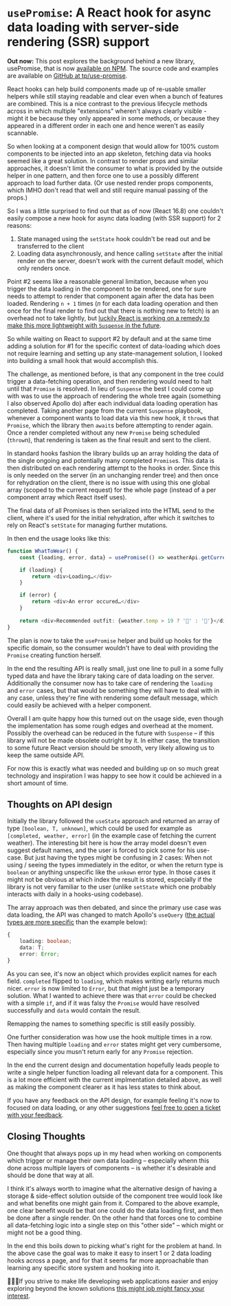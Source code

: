 # `usePromise`: A React hook for async data loading with server-side rendering (SSR) support

<div class="note"><b>Out now:</b> This post explores the background behind a new library, usePromise, that is now <a href="https://www.npmjs.com/package/@timm/use-promise">available on NPM</a>. The source code and examples are available on <a href="https://github.com/tp/use-promise">GitHub at tp/use-promise</a>.</div>

React hooks can help build components made up of re-usable smaller helpers while still staying readable and clear even when a bunch of features are combined. This is a nice contrast to the previous lifecycle methods across in which multiple "extensions" wheren't always clearly visible - might it be because they only appeared in some methods, or because they appeared in a different order in each one and hence weren't as easily scannable.

So when looking at a component design that would allow for 100% custom components to be injected into an app skeleton, fetching data via hooks seemed like a great solution. In contrast to render props and similar approaches, it doesn't limit the consumer to what is provided by the outside helper in one pattern, and then force one to use a possibly different approach to load further data. (Or use nested render props components, which IMHO don't read that well and still require manual passing of the props.)

So I was a little surprised to find out that as of now (React 16.8) one couldn't easily compose a new hook for async data loading (with SSR support) for 2 reasons:
1. State managed using the `setState` hook couldn't be read out and be transferred to the client
2. Loading data asynchronously, and hence calling `setState` after the initial render on the server, doesn't work with the current default model, which only renders once.

Point #2 seems like a reasonable general limitation, because when you trigger the data loading in the component to be rendered, one for sure needs to attempt to render that component again after the data has been loaded. Rendering `n + 1` times (_n_ for each data loading operation and then once for the final render to find out that there is nothing new to fetch) is an overhead not to take lightly, but [luckily React is working on a remedy to make this more lightweight with `Suspense` in the future](https://reactjs.org/blog/2019/08/08/react-v16.9.0.html#an-update-to-the-roadmap).

So while waiting on React to support #2 by default and at the same time adding a solution for #1 for the specific context of data-loading which does not require learning and setting up any state-management solution, I looked into building a small hook that would accomplish this.

The challenge, as mentioned before, is that any component in the tree could trigger a data-fetching operation, and then rendering would need to halt until that `Promise` is resolved. In lieu of `Suspense` the best I could come up with was to use the approach of rendering the whole tree again (something I also observed Apollo do) after each individual data loading operation has completed. Taking another page from the current `Suspense` playbook, whenever a component wants to load data via this new hook, it `throw`s that `Promise`, which the library then `await`s before attempting to render again. Once a render completed without any new `Promise` being scheduled (`throw`n), that rendering is taken as the final result and sent to the client.

In standard hooks fashion the library builds up an array holding the data of the single ongoing and potentially many completed `Promise`s. This data is then distributed on each rendering attempt to the hooks in order. Since this is only needed on the server (in an unchanging render tree) and then once for rehydration on the client, there is no issue with using this one global array (scoped to the current request) for the whole page (instead of a per component array which React itself uses).

The final data of all Promises is then serialized into the HTML send to the client, where it's used for the initial rehydration, after which it switches to rely on React's `setState` for managing further mutations.

In then end the usage looks like this:

```ts
function WhatToWear() {
    const {loading, error, data} = usePromise(() => weatherApi.getCurrentWeatherAsync());

    if (loading) {
        return <div>Loading…</div>
    }

    if (error) {
        return <div>An error occured…</div>
    }
    
    return <div>Recommended outfit: {weather.temp > 19 ? '👚' : '🧥'}</div>;    
}
```

The plan is now to take the `usePromise` helper and build up hooks for the specific domain, so the consumer wouldn't have to deal with providing the `Promise` creating function herself.

In the end the resulting API is really small, just one line to pull in a some fully typed data and have the library taking care of data loading on the server. Additionally the consumer now has to take care of rendering the `loading` and `error` cases, but that would be something they will have to deal with in any case, unless they're fine with rendering some default message, which could easily be achieved with a helper component.

Overall I am quite happy how this turned out on the usage side, even though the implementation has some rough edges and overhead at the moment. Possibly the overhead can be reduced in the future with `Suspense` – if this library will not be made obsolete outright by it. In either case, the transition to some future React version should be smooth, very likely allowing us to keep the same outside API.

For now this is exactly what was needed and building up on so much great technology and inspiration I was happy to see how it could be achieved in a short amount of time.

## Thoughts on API design

Initially the library followed the `useState` approach and returned an array of type `[boolean, T, unknown]`, which could be used for example as `[completed, weather, error]` (in the example case of fetching the current weather). The interesting bit here is how the array model doesn't even suggest default names, and the user is forced to pick some for his use-case. But just having the types might be confusing in 2 cases: When not using / seeing the types immediately in the editor, or when the return type is `boolean` or anything unspecific like the `unkown` error type. In those cases it might not be obvious at which index the result is stored, especially if the library is not very familiar to the user (unlike `setState` which one probably interacts with daily in a hooks-using codebase).


The array approach was then debated, and since the primary use case was data loading, the API was changed to match Apollo's `useQuery` ([the actual types are more specific](https://github.com/tp/use-promise/blob/b0dab8d5dfce28d45a6667a180e15f0fa92c1d7b/src/index.ts#L4) than the example below): 


```ts
{
    loading: boolean;
    data: T;
    error: Error;
}
```

As you can see, it's now an object which provides explicit names for each field. `completed` flipped to `loading`, which makes writing early returns much nicer. `error` is now limited to `Error`, but that might just be a temporary solution. What I wanted to achieve there was that `error` could be checked with a simple `if`, and if it was falsy the `Promise` would have resolved successfully and `data` would contain the result.

Remapping the names to something specific is still easily possibly.

One further consideration was how use the hook multiple times in a row. Then having multiple `loading` and `error` states might get very cumbersome, especially since you musn't return early for any `Promise` rejection.

In the end the current design and documentation hopefully leads people to write a single helper function loading all relevant data for a component. This is a lot more efficient with the current implmentation detailed above, as well as making the component clearer as it has less states to think about.

If you have any feedback on the API design, for example feeling it's now to focused on data loading, or any other suggestions [feel free to open a ticket with your feedback](https://github.com/tp/use-promise/issues).

## Closing Thoughts

One thought that always pops up in my head when working on components which trigger or manage their own data loading – especially whenn this done across multiple layers of components – is whether it's desirable and should be done that way at all. 

I think it's always worth to imagine what the alternative design of having a storage & side-effect solution outside of the component tree would look like and what benefits one might gain from it. Compared to the above example, one clear benefit would be that one could do the data loading first, and then be done after a single render. On the other hand that forces one to combine all data-fetching logic into a single step on this "other side" – which might or might not be a good thing.

In the end this boils down to picking what's right for the problem at hand. In the above case the goal was to make it easy to insert 1 or 2 data loading hooks across a page, and for that it seems far more approachable than learning any specific store system and hooking into it.

<div class="alert">👨🏼‍💻If you strive to make life developing web applications easier and enjoy exploring beyond the known solutions <a href="https://corporate.aboutyou.de/de/jobs/senior-frontend-developer">this might job might fancy your interest</a>.</div>